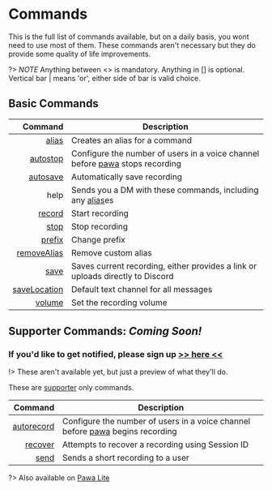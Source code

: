 # Commands

This is the full list of commands available, but on a daily basis, you wont need to use most of them. These commands aren't necessary but they do provide some quality of life improvements.

?> _NOTE_ Anything between <> is mandatory. Anything in [] is optional. Vertical bar | means 'or', either side of bar is valid choice.

## Basic Commands

|                                  Command | Description                                                                                     |
|-----------------------------------------:|-------------------------------------------------------------------------------------------------|
|               [alias](commands/alias.md) | Creates an alias for a command                                                                  |
|         [autostop](commands/autostop.md) | Configure the number of users in a voice channel before [pawa](https://pawa.im) stops recording |
|         [autosave](commands/autosave.md) | Automatically save recording                                                                    |
|                                     help | Sends you a DM with these commands, including any [alias](commands/alias.md)es                  |
|             [record](commands/record.md) | Start recording                                                                                 |
|                 [stop](commands/stop.md) | Stop recording                                                                                  |
|             [prefix](commands/prefix.md) | Change prefix                                                                                   |
|   [removeAlias](commands/removealias.md) | Remove custom alias                                                                             |
|                 [save](commands/save.md) | Saves current recording, either provides a link or uploads directly to Discord                  |
| [saveLocation](commands/savelocation.md) | Default text channel for all messages                                                           |
|             [volume](commands/volume.md) | Set the recording volume                                                                        |


## Supporter Commands: _Coming Soon!_

### If you'd like to get notified, please sign up [>> here <<](notify.md)

!> These aren't available yet, but just a preview of what they'll do.

These are [supporter](https://github.com/sponsors/jvtrigueros) only commands.

|                              Command | Description                                                                                      |
|-------------------------------------:|--------------------------------------------------------------------------------------------------|
| [autorecord](commands/autorecord.md) | Configure the number of users in a voice channel before [pawa](https://pawa.im) begins recording |
|       [recover](commands/recover.md) | Attempts to recover a recording using Session ID                                                 |
|             [send](commands/send.md) | Sends a short recording to a user                                                                |


?> Also available on [Pawa Lite](pawalite.md)
